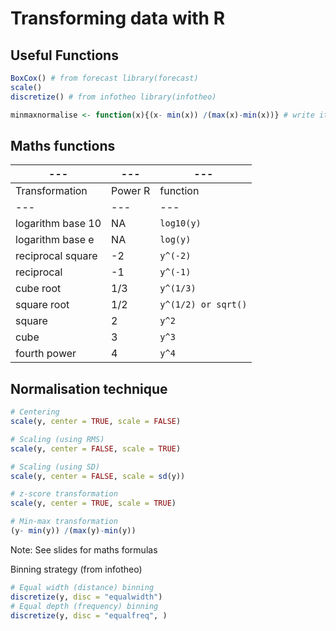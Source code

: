 # Transforming data with R

## Useful Functions
```r
BoxCox() # from forecast library(forecast)
scale()
discretize() # from infotheo library(infotheo)

minmaxnormalise <- function(x){(x- min(x)) /(max(x)-min(x))} # write it yourself

```

## Maths functions

| --- | --- | --- |
| --- | --- | --- |
| Transformation | Power	R | function |
| --- | --- | --- |
| logarithm base 10 | NA | `log10(y)` |
| logarithm base e | NA | `log(y)` |
| reciprocal square | -2 | `y^(-2)` |
| reciprocal | -1 | `y^(-1)` |
| cube root | 1/3 | `y^(1/3)` |
| square root | 1/2 | `y^(1/2) or sqrt()` |
| square | 2 | `y^2` |
| cube | 3 | `y^3` |
| fourth power | 4 | `y^4` |

## Normalisation technique

```r
# Centering
scale(y, center = TRUE, scale = FALSE)

# Scaling (using RMS)
scale(y, center = FALSE, scale = TRUE)

# Scaling (using SD)
scale(y, center = FALSE, scale = sd(y))

# z-score transformation
scale(y, center = TRUE, scale = TRUE)

# Min-max transformation
(y- min(y)) /(max(y)-min(y))

```

Note: See slides for maths formulas

Binning strategy (from infotheo)

```r
# Equal width (distance) binning
discretize(y, disc = "equalwidth")
# Equal depth (frequency) binning
discretize(y, disc = "equalfreq", )
```
